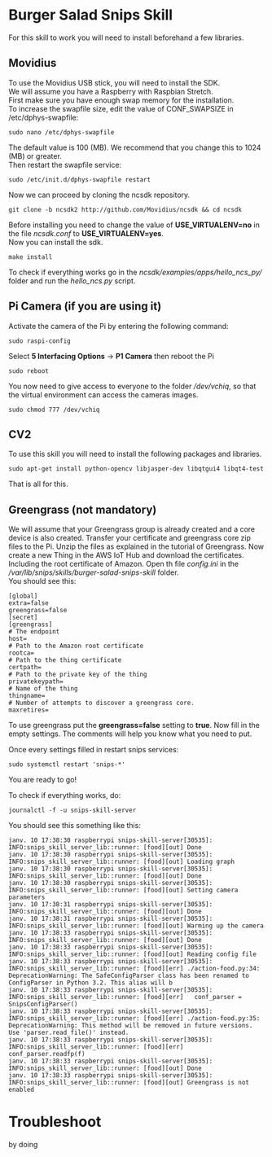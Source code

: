 # Burger Salad Snips Skill
  
For this skill to work you will need to install beforehand a few libraries.  
  
## Movidius
  
To use the Movidius USB stick, you will need to install the SDK.  
We will assume you have a Raspberry with Raspbian Stretch.  
First make sure you have enough swap memory for the installation.  
To increase the swapfile size, edit the value of CONF_SWAPSIZE in /etc/dphys-swapfile:
```
sudo nano /etc/dphys-swapfile
```
The default value is 100 (MB). We recommend that you change this to 1024 (MB) or greater.  
Then restart the swapfile service:
```
sudo /etc/init.d/dphys-swapfile restart
```

Now we can proceed by cloning the ncsdk repository.
```
git clone -b ncsdk2 http://github.com/Movidius/ncsdk && cd ncsdk
```
Before installing you need to change the value of **USE_VIRTUALENV=no** in the file *ncsdk.conf* to **USE_VIRTUALENV=yes**.  
Now you can install the sdk.
  
```
make install
``` 
  
To check if everything works go in the *ncsdk/examples/apps/hello_ncs_py/* folder and run the *hello_ncs.py* script.

## Pi Camera (if you are using it)

Activate the camera of the Pi by entering the following command:
```
sudo raspi-config
```
Select **5 Interfacing Options** -> **P1 Camera** then reboot the Pi
```
sudo reboot
```
  
You now need to give access to everyone to the folder */dev/vchiq*, so that the virtual environment can access the cameras images.
```
sudo chmod 777 /dev/vchiq
```
## CV2
  
To use this skill you will need to install the following packages and libraries.
```
sudo apt-get install python-opencv libjasper-dev libqtgui4 libqt4-test
```
That is all for this.  
  
## Greengrass (not mandatory)

We will assume that your Greengrass group is already created and a core device is also created.
Transfer your certificate and greengrass core zip files to the Pi.
Unzip the files as explained in the tutorial of Greengrass.
Now create a new Thing in the AWS IoT Hub and download the certificates. Including the root certificate of Amazon.
Open th file *config.ini* in the */var/lib/snips/skills/burger-salad-snips-skill* folder.  
You should see this:
```
[global]
extra=false
greengrass=false
[secret]
[greengrass]
# The endpoint
host=
# Path to the Amazon root certificate
rootca=
# Path to the thing certificate
certpath=
# Path to the private key of the thing
privatekeypath=
# Name of the thing
thingname=
# Number of attempts to discover a greengrass core.
maxretires=
```
To use greengrass put the **greengrass=false** setting to **true**.
Now fill in the empty settings. The comments will help you know what you need to put.

Once every settings filled in restart snips services:
```
sudo systemctl restart 'snips-*'
```

You are ready to go!
  
To check if everything works, do:
```
journalctl -f -u snips-skill-server
```
You should see this something like this:
```
janv. 10 17:38:30 raspberrypi snips-skill-server[30535]: INFO:snips_skill_server_lib::runner: [food][out] Done
janv. 10 17:38:30 raspberrypi snips-skill-server[30535]: INFO:snips_skill_server_lib::runner: [food][out] Loading graph
janv. 10 17:38:30 raspberrypi snips-skill-server[30535]: INFO:snips_skill_server_lib::runner: [food][out] Done
janv. 10 17:38:30 raspberrypi snips-skill-server[30535]: INFO:snips_skill_server_lib::runner: [food][out] Setting camera parameters
janv. 10 17:38:31 raspberrypi snips-skill-server[30535]: INFO:snips_skill_server_lib::runner: [food][out] Done
janv. 10 17:38:31 raspberrypi snips-skill-server[30535]: INFO:snips_skill_server_lib::runner: [food][out] Warming up the camera
janv. 10 17:38:33 raspberrypi snips-skill-server[30535]: INFO:snips_skill_server_lib::runner: [food][out] Done
janv. 10 17:38:33 raspberrypi snips-skill-server[30535]: INFO:snips_skill_server_lib::runner: [food][out] Reading config file
janv. 10 17:38:33 raspberrypi snips-skill-server[30535]: INFO:snips_skill_server_lib::runner: [food][err] ./action-food.py:34: DeprecationWarning: The SafeConfigParser class has been renamed to ConfigParser in Python 3.2. This alias will b
janv. 10 17:38:33 raspberrypi snips-skill-server[30535]: INFO:snips_skill_server_lib::runner: [food][err]   conf_parser = SnipsConfigParser()
janv. 10 17:38:33 raspberrypi snips-skill-server[30535]: INFO:snips_skill_server_lib::runner: [food][err] ./action-food.py:35: DeprecationWarning: This method will be removed in future versions.  Use 'parser.read_file()' instead.
janv. 10 17:38:33 raspberrypi snips-skill-server[30535]: INFO:snips_skill_server_lib::runner: [food][err]   conf_parser.readfp(f)
janv. 10 17:38:33 raspberrypi snips-skill-server[30535]: INFO:snips_skill_server_lib::runner: [food][out] Done
janv. 10 17:38:33 raspberrypi snips-skill-server[30535]: INFO:snips_skill_server_lib::runner: [food][out] Greengrass is not enabled
```


# Troubleshoot
by doing